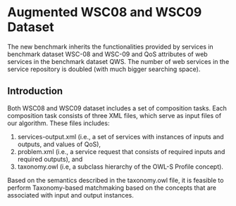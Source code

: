 # Augmented WSC08 and WSC09 Dataset
The new benchmark inherits the functionalities provided by services in benchmark dataset WSC-08 and WSC-09 and QoS attributes of web services in the benchmark dataset QWS. The number of web services in the service repository is doubled (with much bigger searching space).


## Introduction
Both WSC08 and WSC09 dataset includes a set of composition tasks. Each composition task consists of three XML files, which serve as input files of our algorithm. These files includes:

1. services-output.xml (i.e., a set of services with instances of inputs and outputs, and values of QoS), 
2. problem.xml (i.e., a service request that consists of required inputs and required outputs), and 
3. taxonomy.owl (i.e, a subclass hierarchy of the OWL-S Profile concept).

Based on the semantics described in the taxonomy.owl file, it is feasible to perform Taxonomy-based matchmaking based on the concepts that are associated with input and output instances. 
